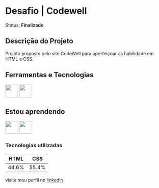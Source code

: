 
# Desafio | Codewell
 Status: **Finalizado**
 
  ## Descrição do Projeto
   <p>Projeto proposto pelo site CodeWell para aperfeiçoar as habilidade em HTML e CSS.</p>
 
 ## Ferramentas e Tecnologias
 <img src="https://cdn.jsdelivr.net/gh/devicons/devicon/icons/git/git-original.svg" width="40" height="40"> <img src="https://cdn.jsdelivr.net/gh/devicons/devicon/icons/vscode/vscode-original.svg" width="40" height="40"/>
 
 
 ## Estou aprendendo
 <img src="https://cdn.jsdelivr.net/gh/devicons/devicon/icons/html5/html5-original-wordmark.svg" width="40" height="40">  <img src="https://cdn.jsdelivr.net/gh/devicons/devicon/icons/css3/css3-original-wordmark.svg" width="40" height="40"/>
 
 ### Tecnologias utilizadas
  HTML| CSS |
  ---|---|
  44.6%|55.4%|
  
  visite meu perfil no [linkedin](https://www.linkedin.com/in/bruno-gomes-064383251/) 

